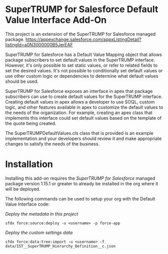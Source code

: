 # SuperTRUMP for Salesforce Default Value Interface Add-On

This project is an extension of the SuperTRUMP for Salesforce managed package.
https://appexchange.salesforce.com/appxListingDetail?listingId=a0N3000000B5JerEAF

SuperTRUMP for Salesforce has a Default Value Mapping object that allows package subscribers to set default values in the SuperTRUMP interface. However, it's only possible to set static values, or refer to related fields to set the desired values. It's not possible to conditionally set default values or use other custom logic or dependencies to determine what default values should be used.

SuperTRUMP for Salesforce exposes an interface in apex that package subscribers can use to create default values for the SuperTRUMP interface. Creating default values in apex allows a developer to use SOQL, custom logic, and other features available in apex to customize the default values to the needs of the organization. For example, creating an apex class that implements this interface could set default values based on the template of the quote being created.

The SuperTRUMPDefaultValues.cls class that is provided is an example implementation and your developers should review it and make appropriate changes to satisfy the needs of the business.

# Installation

Installing this add-on requires the *SuperTRUMP for Salesforce* managed package version 1.15.1 or greater to already be installed in the org where it will be deployed.

The following commands can be used to setup your org with the Default Value Interface code:

*Deploy the metadata in this project*
```
sfdx force:source:deploy -u <username> -p force-app
```

*Deploy the custom settings data*
```
sfdx force:data:tree:import -u <username> -f data/IST__SuperTRUMP_Hierarchy_Definition__c.json
```
